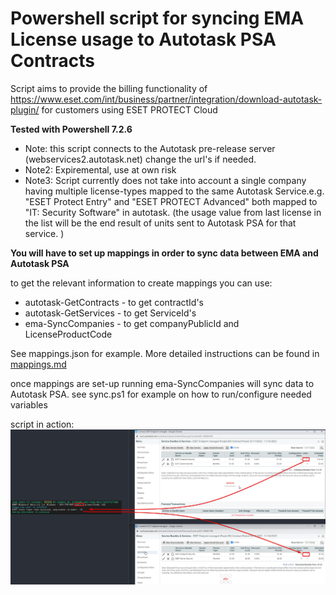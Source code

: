 # Powershell script for syncing EMA License usage to Autotask PSA Contracts
Script aims to provide the billing functionality of https://www.eset.com/int/business/partner/integration/download-autotask-plugin/ for customers using ESET PROTECT Cloud

**Tested with Powershell 7.2.6**

- Note: this script connects to the Autotask pre-release server (webservices2.autotask.net) change the url's if needed. 
- Note2: Expiremental, use at own risk
- Note3: Script currently does not take into account a single company having multiple license-types mapped to the same Autotask Service.e.g. "ESET Protect Entry" and "ESET PROTECT Advanced" both mapped to "IT: Security Software"  in autotask. (the usage value from last license in the list will be the end result of units sent to Autotask PSA for that service. )

**You will have to set up mappings in order to sync data between EMA and Autotask PSA**

to get the relevant information to create mappings you can use: 

- autotask-GetContracts - to get contractId's 
- autotask-GetServices - to get ServiceId's
- ema-SyncCompanies - to get companyPublicId and LicenseProductCode


See mappings.json for example. More detailed instructions can be found in [mappings.md](mappings.md)

once mappings are set-up running ema-SyncCompanies will sync data to Autotask PSA.
see sync.ps1 for example on how to run/configure needed variables

script in action: 
![adjustments](images/adjustments.png)
